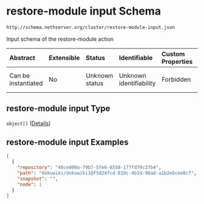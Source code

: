 # restore-module input Schema

```txt
http://schema.nethserver.org/cluster/restore-module-input.json
```

Input schema of the restore-module action

| Abstract            | Extensible | Status         | Identifiable            | Custom Properties | Additional Properties | Access Restrictions | Defined In                                                                            |
| :------------------ | :--------- | :------------- | :---------------------- | :---------------- | :-------------------- | :------------------ | :------------------------------------------------------------------------------------ |
| Can be instantiated | No         | Unknown status | Unknown identifiability | Forbidden         | Allowed               | none                | [restore-module-input.json](cluster/restore-module-input.json "open original schema") |

## restore-module input Type

`object[]` ([Details](restore-module-input-1-items.md))

## restore-module input Examples

```json
[
  {
    "repository": "48ce000a-79b7-5fe6-8558-177fd70c27b4",
    "path": "dokuwiki/dokuwiki1@f5d24fcd-819c-4b1d-98ad-a1b2ebcee8cf",
    "snapshot": "",
    "node": 1
  }
]
```
